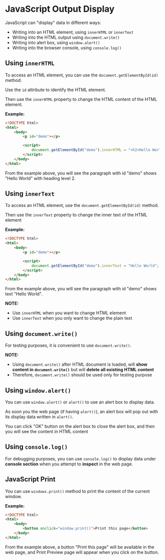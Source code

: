 # JavaScript Output Display

JavaScript can "display" data in different ways:

- Writing into an HTML element, using `innerHTML` or `innerText`
- Writing into the HTML output using `document.write()`
- Writing into alert box, using `window.alert()`
- Writing into the browser console, using `console.log()`

## Using `innerHTML`

To access an HTML element, you can use the `document.getElementById(id)` method.

Use the `id` attribute to identify the HTML element.

Then use the `innerHTML` property to change the HTML content of the HTML element.

**Example:**

```html
<!DOCTYPE html>
<html>
    <body>
        <p id="demo"></p>

        <script>
            document.getElementById("demo").innerHTML = "<h2>Hello World</h2>";
        </script>
    </body>
</html>
```

From the example above, you will see the paragraph with id "demo" shows "Hello World" with heading level 2.

## Using `innerText`

To access an HTML element, use the `document.getElementById(id)` method.

Then use the `innerText` property to change the inner text of the HTML element

**Example:**

```html
<!DOCTYPE html>
<html>
    <body>
        <p id="demo"></p>

        <script>
            document.getElementById("demo").innerText = "Hello World";
        </script>
    </body>
</html>
```

From the example above, you will see the paragraph with id "demo" shows text "Hello World".

**NOTE:**

- Use `innerHTML` when you want to change HTML element
- Use `innerText` when you only want to change the plain text

## Using `document.write()`

For testing purposes, it is convenient to use `document.write()`.

**NOTE:**

- Using `document.write()` after HTML document is loaded, will **show content in `document.write()`** but will **delete all existing HTML content**
- Therefore, `document.write()` should be used only for testing purpose

## Using `window.alert()`

You can use `window.alert()` or `alert()` to use an alert box to display data.

As soon you the web page (if having `alert()`), an alert box will pop out with its display data written in `alert()`. 

You can click "OK" button on the alert box to close the alert box, and then you will see the content in HTML content

## Using `console.log()`

For debugging purposes, you can use `console.log()` to display data under **console section** when you attempt to **inspect** in the web page.

## JavaScript Print

You can use `windows.print()` method to print the content of the current window.

**Example:**

```html
<!DOCTYPE html>
<html>
    <body>
        <button onclick="window.print()">Print this page</button>
    </body>
</html>
```

From the example above, a button "Print this page" will be available in the web page, and Print Preview page will appear when you click on the button.